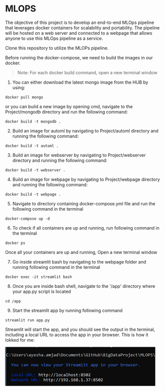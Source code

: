 # MLOPS
The objective of this project is to develop an end-to-end MLOps pipeline that leverages docker containers for scalability and portability.
The pipeline will be hosted on a web server and connected to a webpage that allows anyone to use this MLOps pipeline as a service.

Clone this repository to utilize the MLOPs pipeline. 

Before running the docker-compose, we need to build the images in our docker. 

> Note: For each docker build command, open a new terminal window

1. You can either download the latest mongo image from the HUB by using:

```
docker pull mongo
```

or you can build a new image by opening cmd, navigate to the Project/mongodb directory and run the following command:

```
docker build -t mongodb .
```

2. Build an image for automl by navigating to Project/automl directory and running the following command:

```
docker build -t automl .
```

3. Build an image for webserver by navigating to Project/webserver directory and running the following command:

```
docker build -t webserver .
```

4. Build an image for webpage by navigating to Project/webpage directory and running the following command:

```
docker build -t webpage .
```

5. Navigate to directory containing docker-compose.yml file and run the following command in the terminal

```
docker-compose up -d
```

6. To check if all containers are up and running, run following command in the terminal

```
docker ps
```



Once all your containers are up and running, Open a new terminal window 

7. Go inside streamlit bash by navigating to the webpage folder and running following command in the terminal

```
docker exec -it streamlit bash
```

8. Once you are inside bash shell, navigate to the '/app' directory where your app.py script is located

```
cd /app
```

9. Start the streamlit app by running following command 

```
streamlit run app.py
```

Streamlit will start the app, and you should see the output in the terminal, including a local URL to access the app in your browser. This is how it lokked for me:

![image-20230605013744047](README.assets/image-20230605013744047.png)